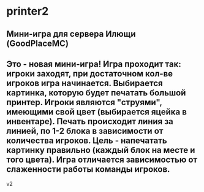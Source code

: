 # printer2
Мини-игра для сервера Илющи (GoodPlaceMC)
---
Это - новая мини-игра! Игра проходит так: игроки заходят, при достаточном кол-ве игроков игра начинается. Выбирается картинка, которую будет печатать большой принтер. Игроки являются "струями", имеющими свой цвет (выбирается яцейка в инвентаре). Печать происходит линия за линией, по 1-2 блока в зависимости от количества игроков. Цель - напечатать картинку правильно (каждый блок на месте и того цвета). Игра отличается зависимостью от слаженности работы команды игроков.
---

v2